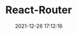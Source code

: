 ---
title: React-Router
date: 2021-12-26 17:12:16
permalink: /前端/React/react-router
categories:
  - 前端
  - React
tags:
  - 前端
  - React
---